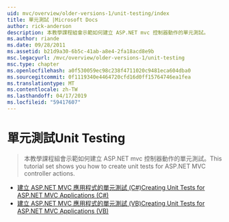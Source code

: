 ```yaml
---
uid: mvc/overview/older-versions-1/unit-testing/index
title: 單元測試 |Microsoft Docs
author: rick-anderson
description: 本教學課程組會示範如何建立 ASP.NET mvc 控制器動作的單元測試。
ms.author: riande
ms.date: 09/28/2011
ms.assetid: b21d9a30-6b5c-41ab-a8e4-2fa18acd8e9b
msc.legacyurl: /mvc/overview/older-versions-1/unit-testing
msc.type: chapter
ms.openlocfilehash: a0f530059ec98c238f4711020c9481eca604dba0
ms.sourcegitcommit: 0f1119340e4464720cfd16d0ff15764746ea1fea
ms.translationtype: MT
ms.contentlocale: zh-TW
ms.lasthandoff: 04/17/2019
ms.locfileid: "59417607"
---
```

# <a name="unit-testing"></a><span data-ttu-id="2e7a4-103">單元測試</span><span class="sxs-lookup"><span data-stu-id="2e7a4-103">Unit Testing</span></span>

> <span data-ttu-id="2e7a4-104">本教學課程組會示範如何建立 ASP.NET mvc 控制器動作的單元測試。</span><span class="sxs-lookup"><span data-stu-id="2e7a4-104">This tutorial set shows you how to create unit tests for ASP.NET MVC controller actions.</span></span>


- [<span data-ttu-id="2e7a4-105">建立 ASP.NET MVC 應用程式的單元測試 (C#)</span><span class="sxs-lookup"><span data-stu-id="2e7a4-105">Creating Unit Tests for ASP.NET MVC Applications (C#)</span></span>](creating-unit-tests-for-asp-net-mvc-applications-cs.md)
- [<span data-ttu-id="2e7a4-106">建立 ASP.NET MVC 應用程式的單元測試 (VB)</span><span class="sxs-lookup"><span data-stu-id="2e7a4-106">Creating Unit Tests for ASP.NET MVC Applications (VB)</span></span>](creating-unit-tests-for-asp-net-mvc-applications-vb.md)
